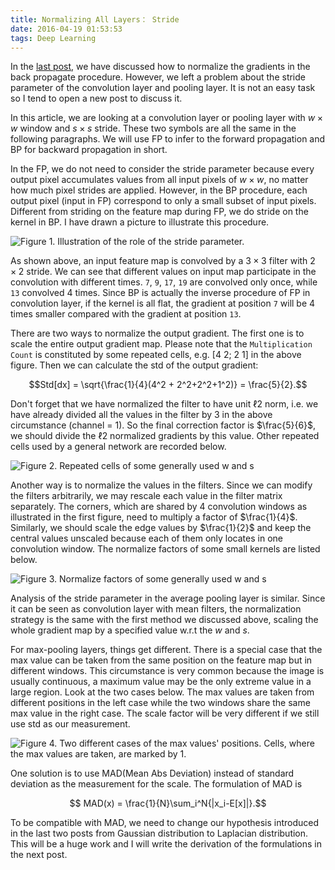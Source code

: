 ```yaml
---
title: Normalizing All Layers： Stride
date: 2016-04-19 01:53:53
tags: Deep Learning
---
```


In the [last post](http://happynear.wang/2016/03/28/Normalizing-All-Layers%EF%BC%9A-Back-Propagation/), we have discussed how to normalize the gradients in the back propagate procedure. However, we left a problem about the stride parameter of the convolution layer and pooling layer. It is not an easy task so I tend to open a new post to discuss it.

In this article, we are looking at a convolution layer or pooling layer with $w\times w$ window and $s\times s$ stride. These two symbols are all the same in the following paragraphs. We will use FP to infer to the forward propagation and BP for backward propagation in short.

In the FP, we do not need to consider the stride parameter because every output pixel accumulates values from all input pixels of $w\times w$, no matter how much pixel strides are applied. However, in the BP procedure, each output pixel (input in FP) correspond to only a small subset of input pixels. Different from striding on the feature map during FP, we do stride on the kernel in BP. I have drawn a picture to illustrate this procedure.

![Figure 1. Illustration of the role of the stride parameter.](http://happynear.wang/images/stride/stride.png)

As shown above, an input feature map is convolved by a $3\times 3$ filter with $2\times 2$ stride. We can see that different values on input map participate in the convolution with different times. `7`, `9`, `17`, `19` are convolved only once, while `13` convolved $4$ times. Since BP is actually the inverse procedure of FP in convolution layer, if the kernel is all flat, the gradient at position `7` will be $4$ times smaller compared with the gradient at position `13`. 

There are two ways to normalize the output gradient. The first one is to scale the entire output gradient map. Please note that the `Multiplication Count` is constituted by some repeated cells, e.g. [4 2; 2 1] in the above figure. Then we can calculate the std of the output gradient:

$$Std[dx] = \sqrt{\frac{1}{4}(4^2 + 2^2+2^2+1^2)} = \frac{5}{2}.$$

Don't forget that we have normalized the filter to have unit $\ell 2$ norm, i.e. we have already divided all the values in the filter by 3 in the above circumstance (channel = 1). So the final correction factor is $\frac{5}{6}$, we should divide the $\ell 2$ normalized gradients by this value. Other repeated cells used by a general network are recorded below.

![Figure 2. Repeated cells of some generally used $w$ and $s$](http://happynear.wang/images/stride/repeat%20cell.png)

Another way is to normalize the values in the filters. Since we can modify the filters arbitrarily, we may rescale each value in the filter matrix separately. The corners, which are shared by $4$ convolution windows as illustrated in the first figure, need to multiply a factor of $\frac{1}{4}$. Similarly, we should scale the edge values by $\frac{1}{2}$ and keep the central values unscaled because each of them only locates in one convolution window. The normalize factors of some small kernels are listed below.

![Figure 3. Normalize factors of some generally used $w$ and $s$](http://happynear.wang/images/stride/normalize%20factor.png)

Analysis of the stride parameter in the average pooling layer is similar. Since it can be seen as convolution layer with mean filters, the normalization strategy is the same with the first method we discussed above, scaling the whole gradient map by a specified value w.r.t the $w$ and $s$. 

For max-pooling layers, things get different. There is a special case that the max value can be taken from the same position on the feature map but in different windows. This circumstance is very common because the image is usually continuous, a maximum value may be the only extreme value in a large region. Look at the two cases below. The max values are taken from different positions in the left case while the two windows share the same max value in the right case. The scale factor will be very different if we still use std as our measurement.

![Figure 4. Two different cases of the max values' positions. Cells, where the max values are taken, are marked by 1.](http://happynear.wang/images/stride/max-pooling%20stride.png)

One solution is to use MAD(Mean Abs Deviation) instead of standard deviation as the measurement for the scale. The formulation of MAD is 

$$ MAD(x) = \frac{1}{N}\sum_i^N{|x_i-E[x]|}.$$

To be compatible with MAD, we need to change our hypothesis introduced in the last two posts from Gaussian distribution to Laplacian distribution. This will be a huge work and I will write the derivation of the formulations in the next post.
